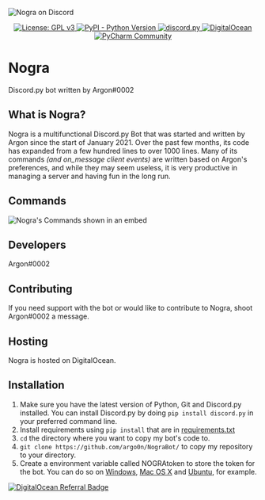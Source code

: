 ![Nogra on Discord](https://i.imgur.com/wOmBZdk.png)

<p align="center">
  <a href="https://www.gnu.org/licenses/gpl-3.0">
    <img src="https://img.shields.io/badge/License-GPLv3-blue.svg" alt="License: GPL v3">
  </a>
  <a href="https://www.python.org/downloads/">
    <img alt="PyPI - Python Version" src="https://img.shields.io/pypi/pyversions/Red-Discordbot">
  </a>
  <a href="https://github.com/Rapptz/discord.py/">
     <img src="https://img.shields.io/badge/discord-py-blue.svg" alt="discord.py">
  </a>
  <a href="https://heroku.com">
    <img src="https://img.shields.io/badge/Hosted%20on-DigitalOcean-blue" alt="DigitalOcean">
  </a>
  <a href='https://www.jetbrains.com/pycharm/'>
      <img src='https://img.shields.io/badge/IDLE-PyCharm-18d68c' alt='PyCharm Community' />
  </a>
</p>

# Nogra

Discord.py bot written by Argon#0002

## What is Nogra?
Nogra is a multifunctional Discord.py Bot that was started and written by Argon since the start of January 2021. Over the past few months, its code has expanded from a few hundred lines to over 1000 lines. Many of its commands *(and on_message client events)* are written based on Argon's preferences, and while they may seem useless, it is very productive in managing a server and having fun in the long run.

## Commands
![Nogra's Commands shown in an embed](https://i.ibb.co/jrR55vz/image.png)

## Developers
Argon#0002

## Contributing
If you need support with the bot or would like to contribute to Nogra, shoot Argon#0002 a message.

## Hosting
Nogra is hosted on DigitalOcean.

## Installation
  1. Make sure you have the latest version of Python, Git and Discord.py installed. You can install Discord.py by doing `pip install discord.py` in your preferred command line.
  2. Install requirements using `pip install` that are in <a href="https://github.com/argo0n/NograBot/blob/master/requirements.txt">requirements.txt</a>
  3. `cd` the directory where you want to copy my bot's code to.
  4. `git clone https://github.com/argo0n/NograBot/` to copy my repository to your directory.
  5. Create a environment variable called NOGRAtoken to store the token for the bot. You can do so on <a href="https://docs.oracle.com/en/database/oracle/machine-learning/oml4r/1.5.1/oread/creating-and-modifying-environment-variables-on-windows.html">Windows</a>, <a href="https://apple.stackexchange.com/questions/106778/how-do-i-set-environment-variables-on-os-x">Mac OS X</a> and <a href="https://askubuntu.com/questions/58814/how-do-i-add-environment-variables">Ubuntu</a>, for example.
  
<a href="https://www.digitalocean.com/?refcode=dc24e169f576&utm_campaign=Referral_Invite&utm_medium=Referral_Program&utm_source=badge"><img src="https://web-platforms.sfo2.digitaloceanspaces.com/WWW/Badge%203.svg" alt="DigitalOcean Referral Badge" /></a>

